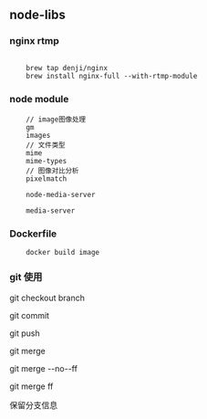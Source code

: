 ## node-libs

### nginx rtmp

```

    brew tap denji/nginx
    brew install nginx-full --with-rtmp-module

```

### node module

```
    // image图像处理
    gm
    images
    // 文件类型
    mime
    mime-types
    // 图像对比分析
    pixelmatch

    node-media-server

    media-server

```

### Dockerfile
```
    docker build image

```

### git 使用

git checkout branch

git commit

git push

git merge

git merge --no--ff

git merge ff

保留分支信息